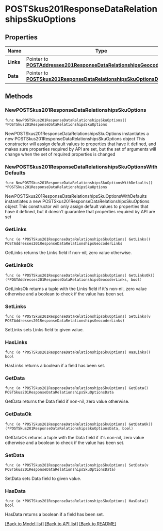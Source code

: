 # POSTSkus201ResponseDataRelationshipsSkuOptions

## Properties

Name | Type | Description | Notes
------------ | ------------- | ------------- | -------------
**Links** | Pointer to [**POSTAddresses201ResponseDataRelationshipsGeocoderLinks**](POSTAddresses201ResponseDataRelationshipsGeocoderLinks.md) |  | [optional] 
**Data** | Pointer to [**POSTSkus201ResponseDataRelationshipsSkuOptionsData**](POSTSkus201ResponseDataRelationshipsSkuOptionsData.md) |  | [optional] 

## Methods

### NewPOSTSkus201ResponseDataRelationshipsSkuOptions

`func NewPOSTSkus201ResponseDataRelationshipsSkuOptions() *POSTSkus201ResponseDataRelationshipsSkuOptions`

NewPOSTSkus201ResponseDataRelationshipsSkuOptions instantiates a new POSTSkus201ResponseDataRelationshipsSkuOptions object
This constructor will assign default values to properties that have it defined,
and makes sure properties required by API are set, but the set of arguments
will change when the set of required properties is changed

### NewPOSTSkus201ResponseDataRelationshipsSkuOptionsWithDefaults

`func NewPOSTSkus201ResponseDataRelationshipsSkuOptionsWithDefaults() *POSTSkus201ResponseDataRelationshipsSkuOptions`

NewPOSTSkus201ResponseDataRelationshipsSkuOptionsWithDefaults instantiates a new POSTSkus201ResponseDataRelationshipsSkuOptions object
This constructor will only assign default values to properties that have it defined,
but it doesn't guarantee that properties required by API are set

### GetLinks

`func (o *POSTSkus201ResponseDataRelationshipsSkuOptions) GetLinks() POSTAddresses201ResponseDataRelationshipsGeocoderLinks`

GetLinks returns the Links field if non-nil, zero value otherwise.

### GetLinksOk

`func (o *POSTSkus201ResponseDataRelationshipsSkuOptions) GetLinksOk() (*POSTAddresses201ResponseDataRelationshipsGeocoderLinks, bool)`

GetLinksOk returns a tuple with the Links field if it's non-nil, zero value otherwise
and a boolean to check if the value has been set.

### SetLinks

`func (o *POSTSkus201ResponseDataRelationshipsSkuOptions) SetLinks(v POSTAddresses201ResponseDataRelationshipsGeocoderLinks)`

SetLinks sets Links field to given value.

### HasLinks

`func (o *POSTSkus201ResponseDataRelationshipsSkuOptions) HasLinks() bool`

HasLinks returns a boolean if a field has been set.

### GetData

`func (o *POSTSkus201ResponseDataRelationshipsSkuOptions) GetData() POSTSkus201ResponseDataRelationshipsSkuOptionsData`

GetData returns the Data field if non-nil, zero value otherwise.

### GetDataOk

`func (o *POSTSkus201ResponseDataRelationshipsSkuOptions) GetDataOk() (*POSTSkus201ResponseDataRelationshipsSkuOptionsData, bool)`

GetDataOk returns a tuple with the Data field if it's non-nil, zero value otherwise
and a boolean to check if the value has been set.

### SetData

`func (o *POSTSkus201ResponseDataRelationshipsSkuOptions) SetData(v POSTSkus201ResponseDataRelationshipsSkuOptionsData)`

SetData sets Data field to given value.

### HasData

`func (o *POSTSkus201ResponseDataRelationshipsSkuOptions) HasData() bool`

HasData returns a boolean if a field has been set.


[[Back to Model list]](../README.md#documentation-for-models) [[Back to API list]](../README.md#documentation-for-api-endpoints) [[Back to README]](../README.md)


